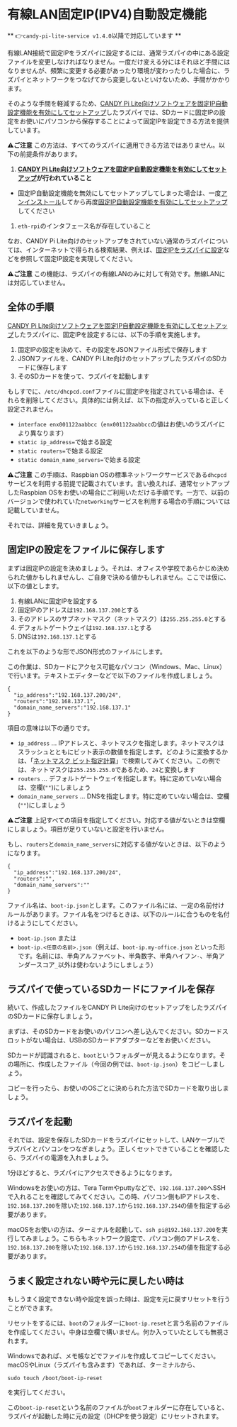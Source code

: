 <!-- toc -->

# 有線LAN固定IP(IPV4)自動設定機能

** 👉`candy-pi-lite-service v1.4.0`以降で対応しています **


有線LAN接続で固定IPをラズパイに設定するには、通常ラズパイの中にある設定ファイルを変更しなければなりません。一度だけ変える分にはそれほど手間にはなりませんが、頻繁に変更する必要があったり環境が変わったりした場合に、ラズパイとネットワークをつなげてから変更しないといけないため、手間がかかります。

そのような手間を軽減するため、[CANDY Pi Lite向けソフトウェアを固定IP自動設定機能を有効にしてセットアップ](/setup/terminal.md)したラズパイでは、SDカードに固定IPの設定をお使いにパソコンから保存することによって固定IPを設定できる方法を提供しています。

**⚠️ご注意** この方法は、すべてのラズパイに適用できる方法ではありません。以下の前提条件があります。

1. **[CANDY Pi Lite向けソフトウェアを固定IP自動設定機能を有効にしてセットアップ](/setup/terminal.html)が行われていること**
  - 固定IP自動設定機能を無効にしてセットアップしてしまった場合は、一度[アンインストール](/uninstallation/candy-pi-lite-service.md)してから再度[固定IP自動設定機能を有効にしてセットアップ](/setup/terminal.md)してください
1. `eth-rpi`のインタフェース名が存在していること

なお、CANDY Pi Lite向けのセットアップをされていない通常のラズパイについては、インターネットで得られる検索結果、例えば、[固定IPをラズパイに設定](https://www.google.co.jp/#q=固定IPをラズパイに設定&tbs=qdr:y)などを参照して固定IP設定を実現してください。

**⚠️ご注意** この機能は、ラズパイの有線LANのみに対して有効です。無線LANには対応していません。

## 全体の手順

[CANDY Pi Lite向けソフトウェアを固定IP自動設定機能を有効にしてセットアップ](/setup/terminal.md)したラズパイに、固定IPを設定するには、以下の手順を実施します。

1. 固定IPの設定を決めて、その設定をJSONファイル形式で保存します
1. JSONファイルを、CANDY Pi Lite向けのセットアップしたラズパイのSDカードに保存します
1. そのSDカードを使って、ラズパイを起動します

もしすでに、`/etc/dhcpcd.conf`ファイルに固定IPを指定されている場合は、それらを削除してください。具体的には例えば、以下の指定が入っていると正しく設定されません。

- `interface enx001122aabbcc`（`enx001122aabbcc`の値はお使いのラズパイにより異なります）
- `static ip_address=`で始まる設定
- `static routers=`で始まる設定
- `static domain_name_servers=`で始まる設定

**⚠️ご注意** この手順は、Raspbian OSの標準ネットワークサービスである`dhcpcd`サービスを利用する前提で記載されています。言い換えれば、通常セットアップしたRaspbian OSをお使いの場合にご利用いただける手順です。一方で、以前のバージョンで使われていた`networking`サービスを利用する場合の手順については記載していません。

それでは、詳細を見ていきましょう。

## 固定IPの設定をファイルに保存します

まずは固定IPの設定を決めましょう。それは、オフィスや学校であらかじめ決められた値かもしれませんし、ご自身で決める値かもしれません。ここでは仮に、以下の値とします。

1. 有線LANに固定IPを設定する
1. 固定IPのアドレスは`192.168.137.200`とする
1. そのアドレスのサブネットマスク（ネットマスク）は`255.255.255.0`とする
1. デフォルトゲートウェイは`192.168.137.1`とする
1. DNSは`192.168.137.1`とする

これを以下のような形でJSON形式のファイルにします。

この作業は、SDカードにアクセス可能なパソコン（Windows、Mac、Linux）で行います。テキストエディターなどで以下のファイルを作成しましょう。

```
{
  "ip_address":"192.168.137.200/24",
  "routers":"192.168.137.1",
  "domain_name_servers":"192.168.137.1"
}
```

項目の意味は以下の通りです。

- `ip_address` ... IPアドレスと、ネットマスクを指定します。ネットマスクはスラッシュとともにビット表示の数値を指定します。どのように変換するかは、「[ネットマスク ビット指定計算](https://www.google.co.jp/#q=ネットマスク+ビット指定計算)」で検索してみてください。この例では、ネットマスクは`255.255.255.0`であるため、`24`と変換します
- `routers` ... デフォルトゲートウェイを指定します。特に定めていない場合は、空欄(`""`)にしましょう
- `domain_name_servers` ... DNSを指定します。特に定めていない場合は、空欄(`""`)にしましょう

**⚠️ご注意** 上記すべての項目を指定してください。対応する値がないときは空欄にしましょう。項目が足りていないと設定を行いません。

もし、`routers`と`domain_name_servers`に対応する値がないときは、以下のようになります。

```
{
  "ip_address":"192.168.137.200/24",
  "routers":"",
  "domain_name_servers":""
}
```

ファイル名は、`boot-ip.json`とします。このファイル名には、一定の名前付けルールがあります。ファイル名をつけるときは、以下のルールに合うものを名付けるようにしてください。

- `boot-ip.json` または
- `boot-ip.<任意の名前>.json`（例えば、`boot-ip.my-office.json` といった形です。名前には、半角アルファベット、半角数字、半角ハイフン`-`、半角アンダースコア`_`以外は使わないようにしましょう）

## ラズパイで使っているSDカードにファイルを保存

続いて、作成したファイルをCANDY Pi Lite向けのセットアップをしたラズパイのSDカードに保存しましょう。

まずは、そのSDカードをお使いのパソコンへ差し込んでください。SDカードスロットがない場合は、USBのSDカードアダプターなどをお使いください。

SDカードが認識されると、`boot`というフォルダーが見えるようになります。その場所に、作成したファイル（今回の例では、`boot-ip.json`）をコピーしましょう。

コピーを行ったら、お使いのOSごとに決められた方法でSDカードを取り出しましょう。

## ラズパイを起動

それでは、設定を保存したSDカードをラズパイにセットして、LANケーブルでラズパイとパソコンをつなぎましょう。正しくセットできていることを確認したら、ラズパイの電源を入れましょう。

1分ほどすると、ラズパイにアクセスできるようになります。

Windowsをお使いの方は、Tera Termやputtyなどで、`192.168.137.200`へSSHで入れることを確認してみてください。この時、パソコン側もIPアドレスを、`192.168.137.200`を除いた`192.168.137.1`から`192.168.137.254`の値を指定する必要があります。

macOSをお使いの方は、ターミナルを起動して、`ssh pi@192.168.137.200`を実行してみましょう。こちらもネットワーク設定で、パソコン側のアドレスを、`192.168.137.200`を除いた`192.168.137.1`から`192.168.137.254`の値を指定する必要があります。

## うまく設定されない時や元に戻したい時は

もしうまく設定できない時や設定を誤った時は、設定を元に戻すリセットを行うことができます。

リセットをするには、`boot`のフォルダーに`boot-ip.reset`と言う名前のファイルを作成してください。中身は空欄で構いません。何か入っていたとしても無視されます。

Windowsであれば、メモ帳などでファイルを作成してコピーしてください。macOSやLinux（ラズパイも含みます）であれば、ターミナルから、
```
sudo touch /boot/boot-ip-reset
```
を実行してください。

この`boot-ip-reset`という名前のファイルが`boot`フォルダーに存在していると、ラズパイが起動した時に元の設定（DHCPを使う設定）にリセットされます。
